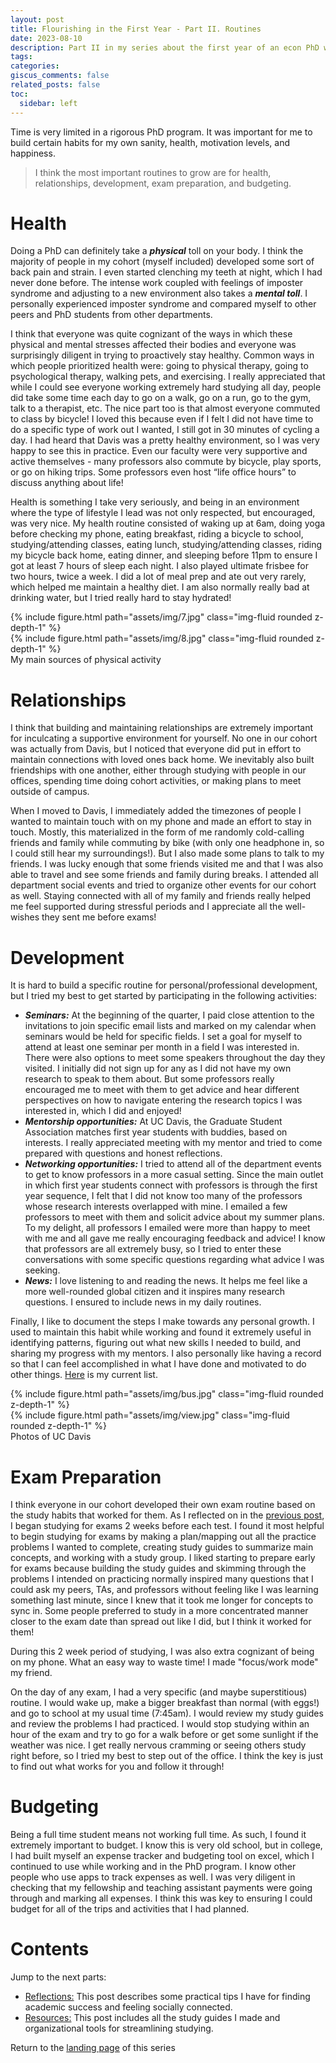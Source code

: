 ```yaml
---
layout: post
title: Flourishing in the First Year - Part II. Routines
date: 2023-08-10
description: Part II in my series about the first year of an econ PhD where I reflect on habits I built
tags:
categories:
giscus_comments: false
related_posts: false
toc:
  sidebar: left
---
```


Time is very limited in a rigorous PhD program. It was important for me to build certain habits for my own sanity, health, motivation levels, and happiness.

> I think the most important routines to grow are for health, relationships, development, exam preparation, and budgeting.

# Health
Doing a PhD can definitely take a <i><b>physical</b></i> toll on your body. I think the majority of people in my cohort (myself included) developed some sort of back pain and strain. I even started clenching my teeth at night, which I had never done before. The intense work coupled with feelings of imposter syndrome and adjusting to a new environment also takes a <b><i>mental toll</i></b>. I personally experienced imposter syndrome and compared myself to other peers and PhD students from other departments. 

I think that everyone was quite cognizant of the ways in which these physical and mental stresses affected their bodies and everyone was surprisingly diligent in trying to proactively stay healthy. Common ways in which people prioritized health were: going to physical therapy, going to psychological therapy, walking pets, and exercising. I really appreciated that while I could see everyone working extremely hard studying all day, people did take some time each day to go on a walk, go on a run, go to the gym, talk to a therapist, etc. The nice part too is that almost everyone commuted to class by bicycle! I loved this because even if I felt I did not have time to do a specific type of work out I wanted, I still got in 30 minutes of cycling a day. I had heard that Davis was a pretty healthy environment, so I was very happy to see this in practice. Even our faculty were very supportive and active themselves - many professors also commute by bicycle, play sports, or go on hiking trips. Some professors even host “life office hours” to discuss anything about life! 

Health is something I take very seriously, and being in an environment where the type of lifestyle I lead was not only respected, but encouraged, was very nice. My health routine consisted of waking up at 6am, doing yoga before checking my phone, eating breakfast, riding a bicycle to school, studying/attending classes, eating lunch, studying/attending classes, riding my bicycle back home, eating dinner, and sleeping before 11pm to ensure I got at least 7 hours of sleep each night. I also played ultimate frisbee for two hours, twice a week. I did a lot of meal prep and ate out very rarely, which helped me maintain a healthy diet. I am also normally really bad at drinking water, but I tried really hard to stay hydrated!

<div class="row mt-3">
    <div class="col-sm mt-3 mt-md-0">
        {% include figure.html path="assets/img/7.jpg" class="img-fluid rounded z-depth-1" %}
    </div>
    <div class="col-sm mt-3 mt-md-0">
        {% include figure.html path="assets/img/8.jpg" class="img-fluid rounded z-depth-1" %}
    </div>
</div>
<div class="caption">
    My main sources of physical activity
</div>

# Relationships
I think that building and maintaining relationships are extremely important for inculcating a supportive environment for yourself. No one in our cohort was actually from Davis, but I noticed that everyone did put in effort to maintain connections with loved ones back home. We inevitably also built friendships with one another, either through studying with people in our offices, spending time doing cohort activities, or making plans to meet outside of campus. 

When I moved to Davis, I immediately added the timezones of people I wanted to maintain touch with on my phone and made an effort to stay in touch. Mostly, this materialized in the form of me randomly cold-calling friends and family while commuting by bike (with only one headphone in, so I could still hear my surroundings!). But I also made some plans to talk to my friends. I was lucky enough that some friends visited me and that I was also able to travel and see some friends and family during breaks. I attended all department social events and tried to organize other events for our cohort as well. Staying connected with all of my family and friends really helped me feel supported during stressful periods and I appreciate all the well-wishes they sent me before exams!

# Development
It is hard to build a specific routine for personal/professional development, but I tried my best to get started by participating in the following activities:

<ul>
  <li> <i><b>Seminars:</b></i> At the beginning of the quarter, I paid close attention to the invitations to join specific email lists and marked on my calendar when seminars would be held for specific fields. I set a goal for myself to attend at least one seminar per month in a field I was interested in. There were also options to meet some speakers throughout the day they visited. I initially did not sign up for any as I did not have my own research to speak to them about. But some professors really encouraged me to meet with them to get advice and hear different perspectives on how to navigate entering the research topics I was interested in, which I did and enjoyed! </li>
  <li> <i><b>Mentorship opportunities:</b></i> At UC Davis, the Graduate Student Association matches first year students with buddies, based on interests. I really appreciated meeting with my mentor and tried to come prepared with questions and honest reflections. </li>
  <li> <i><b>Networking opportunities:</b></i> I tried to attend all of the department events to get to know professors in a more casual setting. Since the main outlet in which first year students connect with professors is through the first year sequence, I felt that I did not know too many of the professors whose research interests overlapped with mine. I emailed a few professors to meet with them and solicit advice about my summer plans. To my delight, all professors I emailed were more than happy to meet with me and all gave me really encouraging feedback and advice! I know that professors are all extremely busy, so I tried to enter these conversations with some specific questions regarding what advice I was seeking. </li>
  <li> <i><b>News:</b></i> I love listening to and reading the news. It helps me feel like a more well-rounded global citizen and it inspires many research questions. I ensured to include news in my daily routines. </li>
</ul>

Finally, I like to document the steps I make towards any personal growth. I used to maintain this habit while working and found it extremely useful in identifying patterns, figuring out what new skills I needed to build, and sharing my progress with my mentors. I also personally like having a record so that I can feel accomplished in what I have done and motivated to do other things. <a href="https://docs.google.com/spreadsheets/d/11ADMG0hM7a19roUm3qhdWuULX9GUy0cs2NIxXLKprJI/edit?usp=sharing">Here</a> is my current list. 

<div class="row mt-3">
    <div class="col-sm mt-3 mt-md-0">
        {% include figure.html path="assets/img/bus.jpg" class="img-fluid rounded z-depth-1" %}
    </div>
    <div class="col-sm mt-3 mt-md-0">
        {% include figure.html path="assets/img/view.jpg" class="img-fluid rounded z-depth-1" %}
    </div>
</div>
<div class="caption">
    Photos of UC Davis
</div>

# Exam Preparation
I think everyone in our cohort developed their own exam routine based on the study habits that worked for them. As I reflected on in the <a href="https://mitali-mathur.github.io/blog/2023/first-year-reflections/">previous post</a>, I began studying for exams 2 weeks before each test. I found it most helpful to begin studying for exams by making a plan/mapping out all the practice problems I wanted to complete, creating study guides to summarize main concepts, and working with a study group. I liked starting to prepare early for exams because building the study guides and skimming through the problems I intended on practicing normally inspired many questions that I could ask my peers, TAs, and professors without feeling like I was learning something last minute, since I knew that it took me longer for concepts to sync in. Some people preferred to study in a more concentrated manner closer to the exam date than spread out like I did, but I think it worked for them!

During this 2 week period of studying, I was also extra cognizant of being on my phone. What an easy way to waste time! I made "focus/work mode" my friend.

On the day of any exam, I had a very specific (and maybe superstitious) routine. I would wake up, make a bigger breakfast than normal (with eggs!) and go to school at my usual time (7:45am). I would review my study guides and review the problems I had practiced. I would stop studying within an hour of the exam and try to go for a walk before or get some sunlight if the weather was nice. I get really nervous cramming or seeing others study right before, so I tried my best to step out of the office. I think the key is just to find out what works for you and follow it through!

# Budgeting
Being a full time student means not working full time. As such, I found it extremely important to budget. I know this is very old school, but in college, I had built myself an expense tracker and budgeting tool on excel, which I continued to use while working and in the PhD program. I know other people who use apps to track expenses as well. I was very diligent in checking that my fellowship and teaching assistant payments were going through and marking all expenses. I think this was key to ensuring I could budget for all of the trips and activities that I had planned. 

# Contents
Jump to the next parts:
<ul>
  <li> <a href="https://mitali-mathur.github.io/blog/2023/first-year-reflections/">Reflections:</a> This post describes some practical tips I have for finding academic success and feeling socially connected. </li>
  <li> <a href="https://mitali-mathur.github.io/blog/2023/first-year-resources/">Resources:</a> This post includes all the study guides I made and organizational tools for streamlining studying. </li>
</ul>

Return to the <a href="https://mitali-mathur.github.io/blog/2023/first-year-blog/">landing page</a> of this series
